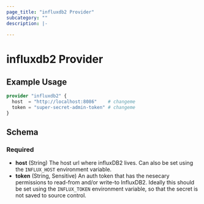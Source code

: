 ```yaml
---
page_title: "influxdb2 Provider"
subcategory: ""
description: |-
  
---
```


# influxdb2 Provider



## Example Usage

```terraform
provider "influxdb2" {
  host  = "http://localhost:8086"    # changeme
  token = "super-secret-admin-token" # changeme
}
```

## Schema

### Required

- **host** (String) The host url where influxDB2 lives. Can also be set using the `INFLUX_HOST` environment variable.
- **token** (String, Sensitive) An auth token that has the nesecary permissions to read-from and/or write-to InfluxDB2. Ideally this should be set using the `INFLUX_TOKEN` environment variable, so that the secret is not saved to source control.
